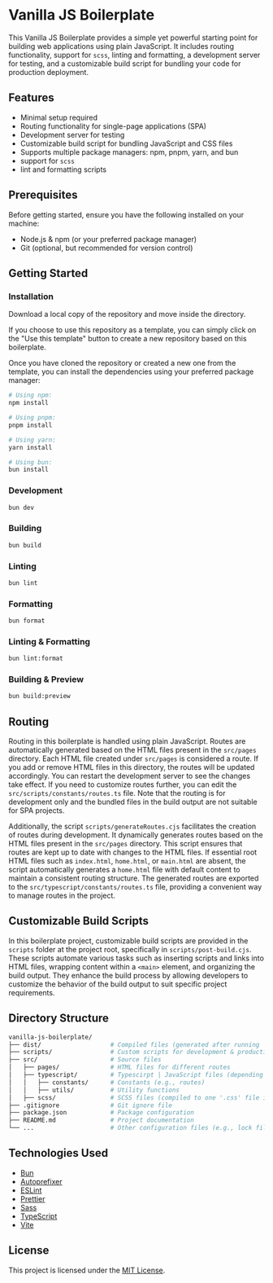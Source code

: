 # Vanilla JS Boilerplate

This Vanilla JS Boilerplate provides a simple yet powerful starting point for building web applications using plain JavaScript. It includes routing functionality, support for `scss`, linting and formatting, a development server for testing, and a customizable build script for bundling your code for production deployment.

## Features

- Minimal setup required
- Routing functionality for single-page applications (SPA)
- Development server for testing
- Customizable build script for bundling JavaScript and CSS files
- Supports multiple package managers: npm, pnpm, yarn, and bun
- support for `scss`
- lint and formatting scripts

## Prerequisites

Before getting started, ensure you have the following installed on your machine:

- Node.js & npm (or your preferred package manager)
- Git (optional, but recommended for version control)

## Getting Started

### Installation

Download a local copy of the repository and move inside the directory.

If you choose to use this repository as a template, you can simply click on the "Use this template" button to create a new repository based on this boilerplate.

Once you have cloned the repository or created a new one from the template, you can install the dependencies using your preferred package manager:
```bash
# Using npm:
npm install

# Using pnpm:
pnpm install

# Using yarn:
yarn install

# Using bun:
bun install
```

### Development
```bash
bun dev
```

### Building
```bash
bun build
```

### Linting
```bash
bun lint
```

### Formatting
```bash
bun format
```

### Linting & Formatting
```bash
bun lint:format
```

### Building & Preview
```bash
bun build:preview
```

## Routing

Routing in this boilerplate is handled using plain JavaScript. Routes are automatically generated based on the HTML files present in the `src/pages` directory. Each HTML file created under `src/pages` is considered a route. If you add or remove HTML files in this directory, the routes will be updated accordingly. You can restart the development server to see the changes take effect. If you need to customize routes further, you can edit the `src/scripts/constants/routes.ts` file. Note that the routing is for development only and the bundled files in the build output are not suitable for SPA projects.

Additionally, the script `scripts/generateRoutes.cjs` facilitates the creation of routes during development. It dynamically generates routes based on the HTML files present in the `src/pages` directory. This script ensures that routes are kept up to date with changes to the HTML files. If essential root HTML files such as `index.html`, `home.html`, or `main.html` are absent, the script automatically generates a `home.html` file with default content to maintain a consistent routing structure. The generated routes are exported to the `src/typescript/constants/routes.ts` file, providing a convenient way to manage routes in the project.

## Customizable Build Scripts

In this boilerplate project, customizable build scripts are provided in the `scripts` folder at the project root, specifically in `scripts/post-build.cjs`. These scripts automate various tasks such as inserting scripts and links into HTML files, wrapping content within a `<main>` element, and organizing the build output. They enhance the build process by allowing developers to customize the behavior of the build output to suit specific project requirements.

## Directory Structure
```bash
vanilla-js-boilerplate/
├── dist/                   # Compiled files (generated after running 'npm run build' or 'npm run build:preview')
├── scripts/                # Custom scripts for development & production
├── src/                    # Source files
│   ├── pages/              # HTML files for different routes
│   ├── typescript/         # Typescirpt | JavaScript files (depending on your preferences, make sure to import them in 'src/main.ts' so they compile to one '.js' file in production) 
│   │   ├── constants/      # Constants (e.g., routes)
│   │   ├── utils/          # Utility functions
│   ├── scss/               # SCSS files (compiled to one '.css' file in production)
├── .gitignore              # Git ignore file
├── package.json            # Package configuration
├── README.md               # Project documentation
└── ...                     # Other configuration files (e.g., lock files, vite.config.json, etc.)
```

## Technologies Used

- [Bun](https://bun.sh)
- [Autoprefixer](https://github.com/postcss/autoprefixer)
- [ESLint](https://github.com/eslint/eslint)
- [Prettier](https://github.com/prettier/prettier)
- [Sass](https://github.com/sass/sass)
- [TypeScript](https://github.com/microsoft/TypeScript)
- [Vite](https://github.com/vitejs/vite)

## License

This project is licensed under the [MIT License](LICENSE).
